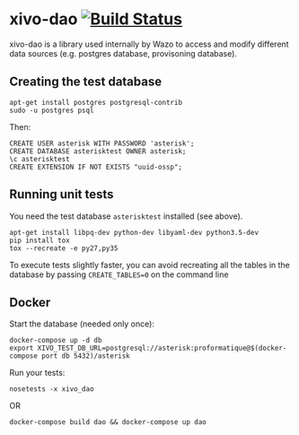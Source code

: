 xivo-dao [![Build Status](https://jenkins.wazo.community/buildStatus/icon?job=xivo-dao)](https://jenkins.wazo.community/job/xivo-dao)
========

xivo-dao is a library used internally by Wazo to access and modify
different data sources (e.g. postgres database, provisoning database).

Creating the test database
--------------------------

```
apt-get install postgres postgresql-contrib
sudo -u postgres psql
```

Then:

```
CREATE USER asterisk WITH PASSWORD 'asterisk';
CREATE DATABASE asterisktest OWNER asterisk;
\c asterisktest
CREATE EXTENSION IF NOT EXISTS "uuid-ossp";
```

Running unit tests
------------------

You need the test database ``asterisktest`` installed (see above).

```
apt-get install libpq-dev python-dev libyaml-dev python3.5-dev
pip install tox
tox --recreate -e py27,py35
```

To execute tests slightly faster, you can avoid recreating all the tables in the
database by passing ```CREATE_TABLES=0``` on the command line


Docker
------

Start the database (needed only once):

    docker-compose up -d db
    export XIVO_TEST_DB_URL=postgresql://asterisk:proformatique@$(docker-compose port db 5432)/asterisk

Run your tests:

    nosetests -x xivo_dao

OR

    docker-compose build dao && docker-compose up dao
